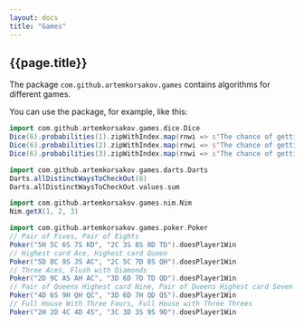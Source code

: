 ```yaml
---
layout: docs
title: "Games"
---
```


## {{page.title}}

The package ```com.github.artemkorsakov.games``` contains algorithms for different games. 

You can use the package, for example, like this:
```scala mdoc
import com.github.artemkorsakov.games.dice.Dice
Dice(6).probabilities(1).zipWithIndex.map(rnwi => s"The chance of getting ${rnwi._2 + 1} in 1 steps is ${rnwi._1.toPercent}")
Dice(6).probabilities(2).zipWithIndex.map(rnwi => s"The chance of getting ${rnwi._2 + 1} in 2 steps is ${rnwi._1.toPercent}")
Dice(6).probabilities(3).zipWithIndex.map(rnwi => s"The chance of getting ${rnwi._2 + 1} in 3 steps is ${rnwi._1.toPercent}")
```
```scala mdoc
import com.github.artemkorsakov.games.darts.Darts
Darts.allDistinctWaysToCheckOut(6)
Darts.allDistinctWaysToCheckOut.values.sum
```
```scala mdoc
import com.github.artemkorsakov.games.nim.Nim
Nim.getX(1, 2, 3)
```
```scala mdoc
import com.github.artemkorsakov.games.poker.Poker
// Pair of Fives, Pair of Eights
Poker("5H 5C 6S 7S KD", "2C 3S 8S 8D TD").doesPlayer1Win
// Highest card Ace, Highest card Queen
Poker("5D 8C 9S JS AC", "2C 5C 7D 8S QH").doesPlayer1Win
// Three Aces, Flush with Diamonds
Poker("2D 9C AS AH AC", "3D 6D 7D TD QD").doesPlayer1Win
// Pair of Queens Highest card Nine, Pair of Queens Highest card Seven
Poker("4D 6S 9H QH QC", "3D 6D 7H QD QS").doesPlayer1Win
// Full House With Three Fours, Full House with Three Threes
Poker("2H 2D 4C 4D 4S", "3C 3D 3S 9S 9D").doesPlayer1Win
```
